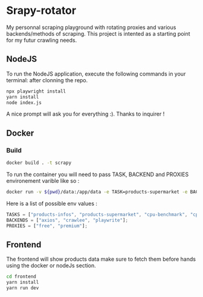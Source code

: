 # Srapy-rotator

My personnal scraping playground with rotating proxies and various backends/methods of scraping.
This project is intented as a starting point for my futur crawling needs.

## NodeJS

To run the NodeJS application, execute the following commands in your terminal: after clonning the repo.

```bash
npx playwright install
yarn install
node index.js
```

A nice prompt will ask you for everything :).
Thanks to inquirer !

## Docker

### Build

```bash
docker build . -t scrapy
```

To run the container you will need to pass TASK, BACKEND and PROXIES environement varible like so :

```bash
docker run -v ${pwd}/data:/app/data -e TASK=products-supermarket -e BACKEND=playwright -e PROXIES=premium scrapy
```

Here is a list of possible env values :

```js
TASKS = ["products-infos", "products-supermarket", "cpu-benchmark", "cpu-prices"];
BACKENDS = ["axios", "crawlee", "playwrite"];
PROXIES = ["free", "premium"];
```

## Frontend

The frontend will show products data make sure to fetch them before hands using the docker or nodeJs section.

```bash
cd frontend
yarn install
yarn run dev
```
